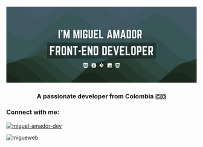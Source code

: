 <!-- banner -->

![Miguel Amador banner](./img/banner.png)

<!-- <h1 align="center">Hi 👋, I'm Miguel Amador</h1> -->

<h3 align="center">A passionate developer from Colombia 🇨🇴</h3>

<!-- Contact -->
<h3 align="left">Connect with me:</h3>
<p align="left">
    <a href="https://linkedin.com/in/miguel-amador-dev" target="blank">
        <img align="center" src="https://raw.githubusercontent.com/rahuldkjain/github-profile-readme-generator/master/src/images/icons/Social/linked-in-alt.svg" alt="miguel-amador-dev" height="30" width="40" />
    </a>
</p>



<!-- Most used languages component-->
<p>
    <img align="left" src="https://github-readme-stats.vercel.app/api/top-langs?username=migueweb&show_icons=true&locale=en&layout=compact" alt="migueweb" />
</p>
